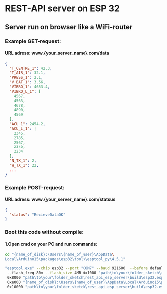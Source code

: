 # REST-API server on ESP 32
## Server run on browser like a WiFi-router
### Example GET-request:
#### URL adress: www.{your_server_name}.com/data
```json
{
  "T_CENTRE_1": 42.3,
  "T_AIR_1": 32.1,
  "PRESS_1": 2.1,
  "V_BAT_1": 3.56,
  "VIBRO_1": 4653.4,
  "VIBRO_L_1": [
    4567,
    4563,
    4678,
    4890,
    4569
  ],
  "ACU_1": 2454.2,
  "ACU_L_1": [
    2345,
    2785,
    2567,
    2340,
    2234
  ],
  "N_TX_1": 2,
  "W_TX_1": 22,
  ...
}
```
### Example POST-request:
#### URL adress: www.{your_server_name}.com/statsus
```json
{
  "status": "RecieveDataOK"
}
```

### Boot this code without compile:
#### 1.Open cmd on your PC and run commands:
```bash
cd "{name_of_disk}:\Users\{name_of_user}\AppData\
Local\Arduino15\packages\esp32\tools\esptool_py\4.5.1"
```
```bash
"esptool.exe" --chip esp32 --port "COM7" --baud 921600  --before default_reset --after hard_reset write_flash  -z --flash_mode dio
 --flash_freq 80m --flash_size 4MB 0x1000 "path\to\your\folder_sketch\rest_api_esp_server\build\esp32.esp32.esp32da\Web_server_sts.ino.bootloader.bin" 
 0x8000 "path\to\your\folder_sketch\rest_api_esp_server\build\esp32.esp32.esp32da\Web_server_sts.ino.partitions.bin" 
 0xe000 "{name_of_disk}:\Users\{name_of_user}\AppData\Local\Arduino15\packages\esp32\hardware\esp32\2.0.14/tools/partitions/boot_app0.bin" 
 0x10000 "path\to\your\folder_sketch\rest_api_esp_server\build\esp32.esp32.esp32da\Web_server_sts.ino.bin"
```